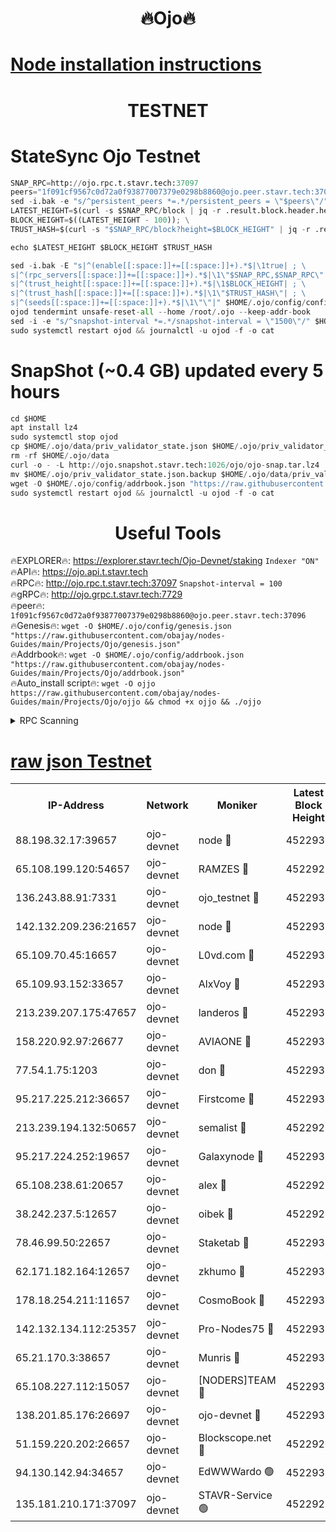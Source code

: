 <h1 align="center"> 🔥Ojo🔥</h1>

[Node installation instructions](https://github.com/obajay/nodes-Guides/tree/main/Projects/Ojo)
=

<h1 align="center"> TESTNET</h1>

# StateSync Ojo Testnet
```python
SNAP_RPC=http://ojo.rpc.t.stavr.tech:37097
peers="1f091cf9567c0d72a0f93877007379e0298b8860@ojo.peer.stavr.tech:37096"
sed -i.bak -e "s/^persistent_peers *=.*/persistent_peers = \"$peers\"/" $HOME/.ojo/config/config.toml
LATEST_HEIGHT=$(curl -s $SNAP_RPC/block | jq -r .result.block.header.height); \
BLOCK_HEIGHT=$((LATEST_HEIGHT - 100)); \
TRUST_HASH=$(curl -s "$SNAP_RPC/block?height=$BLOCK_HEIGHT" | jq -r .result.block_id.hash)

echo $LATEST_HEIGHT $BLOCK_HEIGHT $TRUST_HASH

sed -i.bak -E "s|^(enable[[:space:]]+=[[:space:]]+).*$|\1true| ; \
s|^(rpc_servers[[:space:]]+=[[:space:]]+).*$|\1\"$SNAP_RPC,$SNAP_RPC\"| ; \
s|^(trust_height[[:space:]]+=[[:space:]]+).*$|\1$BLOCK_HEIGHT| ; \
s|^(trust_hash[[:space:]]+=[[:space:]]+).*$|\1\"$TRUST_HASH\"| ; \
s|^(seeds[[:space:]]+=[[:space:]]+).*$|\1\"\"|" $HOME/.ojo/config/config.toml
ojod tendermint unsafe-reset-all --home /root/.ojo --keep-addr-book
sed -i -e "s/^snapshot-interval *=.*/snapshot-interval = \"1500\"/" $HOME/.ojo/config/app.toml
sudo systemctl restart ojod && journalctl -u ojod -f -o cat
```
# SnapShot (~0.4 GB) updated every 5 hours
```python
cd $HOME
apt install lz4
sudo systemctl stop ojod
cp $HOME/.ojo/data/priv_validator_state.json $HOME/.ojo/priv_validator_state.json.backup
rm -rf $HOME/.ojo/data
curl -o - -L http://ojo.snapshot.stavr.tech:1026/ojo/ojo-snap.tar.lz4 | lz4 -c -d - | tar -x -C $HOME/.ojo --strip-components 2
mv $HOME/.ojo/priv_validator_state.json.backup $HOME/.ojo/data/priv_validator_state.json
wget -O $HOME/.ojo/config/addrbook.json "https://raw.githubusercontent.com/obajay/nodes-Guides/main/Projects/Ojo/addrbook.json"
sudo systemctl restart ojod && journalctl -u ojod -f -o cat
```
 <h1 align="center"> Useful Tools</h1>

🔥EXPLORER🔥:        https://explorer.stavr.tech/Ojo-Devnet/staking        `Indexer "ON"` \
🔥API🔥:                     https://ojo.api.t.stavr.tech \
🔥RPC🔥:                    http://ojo.rpc.t.stavr.tech:37097              `Snapshot-interval = 100` \
🔥gRPC🔥:                  http://ojo.grpc.t.stavr.tech:7729 \
🔥peer🔥:                   `1f091cf9567c0d72a0f93877007379e0298b8860@ojo.peer.stavr.tech:37096` \
🔥Genesis🔥:    ```wget -O $HOME/.ojo/config/genesis.json "https://raw.githubusercontent.com/obajay/nodes-Guides/main/Projects/Ojo/genesis.json"``` \
🔥Addrbook🔥:    ```wget -O $HOME/.ojo/config/addrbook.json "https://raw.githubusercontent.com/obajay/nodes-Guides/main/Projects/Ojo/addrbook.json"``` \
🔥Auto_install script🔥: ```wget -O ojjo https://raw.githubusercontent.com/obajay/nodes-Guides/main/Projects/Ojo/ojjo && chmod +x ojjo && ./ojjo```


<details>
<summary>RPC Scanning</summary>

<h2 align="center"> We scan nodes in real time every 4 hours. And we provide the final result of RPC endpoints.
We cannot influence the operation of these nodes in any way. </h2>


```python
If Voting Power is higher than 0 --> then the Node is a validator of the network and may be subject to attack and be a potential threat to the chain.
```
```python
We marked such validators with a red symbol
```

</details>

[raw json Testnet](https://rpc-check.ojot.stavr.tech/ojot/rpc-ojot-result.json)
=


<table><tr><th>IP-Address</th><th>Network</th><th>Moniker</th><th>Latest Block Height</th><th>Earliest Block Height</th><th>Catching Up</th><th>Tx Index</th><th>Voting Power</th><th>Scan Time</th></tr><tr><td>88.198.32.17:39657</td><td>ojo-devnet</td><td>node 🔴</td><td>4522934</td><td>300001</td><td>False</td><td>on</td><td>65654</td><td>2023-12-16T21:24:50.670064517UTC</td></tr><tr><td>65.108.199.120:54657</td><td>ojo-devnet</td><td>RAMZES 🔴</td><td>4522929</td><td>306156</td><td>False</td><td>on</td><td>15420</td><td>2023-12-16T21:24:23.456888289UTC</td></tr><tr><td>136.243.88.91:7331</td><td>ojo-devnet</td><td>ojo_testnet 🔴</td><td>4522930</td><td>308845</td><td>False</td><td>on</td><td>1000</td><td>2023-12-16T21:24:30.590892146UTC</td></tr><tr><td>142.132.209.236:21657</td><td>ojo-devnet</td><td>node 🔴</td><td>4522934</td><td>350001</td><td>False</td><td>on</td><td>1999</td><td>2023-12-16T21:24:49.032837266UTC</td></tr><tr><td>65.109.70.45:16657</td><td>ojo-devnet</td><td>L0vd.com 🔴</td><td>4522935</td><td>695918</td><td>False</td><td>off</td><td>998</td><td>2023-12-16T21:24:58.591975187UTC</td></tr><tr><td>65.109.93.152:33657</td><td>ojo-devnet</td><td>AlxVoy 🔴</td><td>4522934</td><td>2319801</td><td>False</td><td>on</td><td>4536782</td><td>2023-12-16T21:24:48.750252246UTC</td></tr><tr><td>213.239.207.175:47657</td><td>ojo-devnet</td><td>landeros 🔴</td><td>4522933</td><td>2714001</td><td>False</td><td>off</td><td>11083</td><td>2023-12-16T21:24:43.564434958UTC</td></tr><tr><td>158.220.92.97:26677</td><td>ojo-devnet</td><td>AVIAONE 🔴</td><td>4522933</td><td>2754001</td><td>False</td><td>on</td><td>13867</td><td>2023-12-16T21:24:43.233767214UTC</td></tr><tr><td>77.54.1.75:1203</td><td>ojo-devnet</td><td>don 🔴</td><td>4522934</td><td>2906401</td><td>False</td><td>on</td><td>10</td><td>2023-12-16T21:24:50.421150800UTC</td></tr><tr><td>95.217.225.212:36657</td><td>ojo-devnet</td><td>Firstcome 🔴</td><td>4522930</td><td>2985946</td><td>False</td><td>on</td><td>13566</td><td>2023-12-16T21:24:30.346767901UTC</td></tr><tr><td>213.239.194.132:50657</td><td>ojo-devnet</td><td>semalist 🔴</td><td>4522929</td><td>3223522</td><td>False</td><td>on</td><td>19037</td><td>2023-12-16T21:24:23.744036769UTC</td></tr><tr><td>95.217.224.252:19657</td><td>ojo-devnet</td><td>Galaxynode 🔴</td><td>4522934</td><td>3685492</td><td>False</td><td>on</td><td>11888</td><td>2023-12-16T21:24:53.309763315UTC</td></tr><tr><td>65.108.238.61:20657</td><td>ojo-devnet</td><td>alex 🔴</td><td>4522929</td><td>4158001</td><td>False</td><td>on</td><td>11359</td><td>2023-12-16T21:24:23.103669139UTC</td></tr><tr><td>38.242.237.5:12657</td><td>ojo-devnet</td><td>oibek 🔴</td><td>4522929</td><td>4196001</td><td>False</td><td>off</td><td>1051</td><td>2023-12-16T21:24:24.580736136UTC</td></tr><tr><td>78.46.99.50:22657</td><td>ojo-devnet</td><td>Staketab 🔴</td><td>4522935</td><td>4254801</td><td>False</td><td>on</td><td>1276</td><td>2023-12-16T21:24:58.846336213UTC</td></tr><tr><td>62.171.182.164:12657</td><td>ojo-devnet</td><td>zkhumo 🔴</td><td>4522933</td><td>4384001</td><td>False</td><td>off</td><td>998</td><td>2023-12-16T21:24:49.428808341UTC</td></tr><tr><td>178.18.254.211:11657</td><td>ojo-devnet</td><td>CosmoBook 🔴</td><td>4522934</td><td>4392001</td><td>False</td><td>off</td><td>1068</td><td>2023-12-16T21:24:49.927208310UTC</td></tr><tr><td>142.132.134.112:25357</td><td>ojo-devnet</td><td>Pro-Nodes75 🔴</td><td>4522930</td><td>4422930</td><td>False</td><td>on</td><td>24651</td><td>2023-12-16T21:24:27.621564844UTC</td></tr><tr><td>65.21.170.3:38657</td><td>ojo-devnet</td><td>Munris 🔴</td><td>4522930</td><td>4422930</td><td>False</td><td>off</td><td>20123</td><td>2023-12-16T21:24:30.004671933UTC</td></tr><tr><td>65.108.227.112:15057</td><td>ojo-devnet</td><td>[NODERS]TEAM 🔴</td><td>4522935</td><td>4422935</td><td>False</td><td>off</td><td>9999</td><td>2023-12-16T21:24:53.712576023UTC</td></tr><tr><td>138.201.85.176:26697</td><td>ojo-devnet</td><td>ojo-devnet 🔴</td><td>4522935</td><td>4422935</td><td>False</td><td>on</td><td>1000024000</td><td>2023-12-16T21:24:58.150760605UTC</td></tr><tr><td>51.159.220.202:26657</td><td>ojo-devnet</td><td>Blockscope.net 🔴</td><td>4522929</td><td>4425001</td><td>False</td><td>on</td><td>981</td><td>2023-12-16T21:24:22.707288604UTC</td></tr><tr><td>94.130.142.94:34657</td><td>ojo-devnet</td><td>EdWWWardo 🟢</td><td>4522933</td><td>4438946</td><td>False</td><td>on</td><td>0</td><td>2023-12-16T21:24:46.346221913UTC</td></tr><tr><td>135.181.210.171:37097</td><td>ojo-devnet</td><td>STAVR-Service 🟢</td><td>4522929</td><td>4522001</td><td>False</td><td>on</td><td>0</td><td>2023-12-16T21:24:25.248513766UTC</td></tr></table>